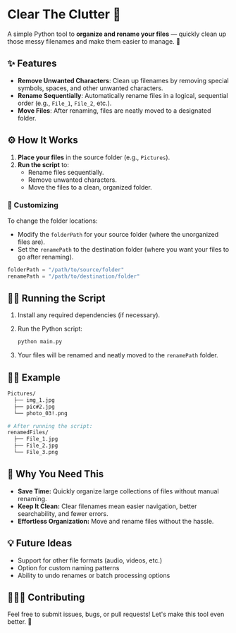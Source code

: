 # Clear The Clutter 🧹

A simple Python tool to **organize and rename your files** — quickly clean up those messy filenames and make them easier to manage. 🚀

## ✨ Features

- **Remove Unwanted Characters**: Clean up filenames by removing special symbols, spaces, and other unwanted characters.
- **Rename Sequentially**: Automatically rename files in a logical, sequential order (e.g., `File_1`, `File_2`, etc.).
- **Move Files**: After renaming, files are neatly moved to a designated folder.

## ⚙️ How It Works

1. **Place your files** in the source folder (e.g., `Pictures`).
2. **Run the script** to:
   - Rename files sequentially.
   - Remove unwanted characters.
   - Move the files to a clean, organized folder.

### 🔧 Customizing

To change the folder locations:

- Modify the `folderPath` for your source folder (where the unorganized files are).
- Set the `renamePath` to the destination folder (where you want your files to go after renaming).

```python
folderPath = "/path/to/source/folder"
renamePath = "/path/to/destination/folder"
```

## 🏃‍♂️ Running the Script

1. Install any required dependencies (if necessary).
2. Run the Python script:

   ```bash
   python main.py
   ```

3. Your files will be renamed and neatly moved to the `renamePath` folder.

## 🧑‍💻 Example

```bash
Pictures/
  ├── img_1.jpg
  ├── pic#2.jpg
  └── photo_03!.png

# After running the script:
renamedFiles/
  ├── File_1.jpg
  ├── File_2.jpg
  └── File_3.png
```

## 🎯 Why You Need This

- **Save Time:** Quickly organize large collections of files without manual renaming.
- **Keep It Clean:** Clear filenames mean easier navigation, better searchability, and fewer errors.
- **Effortless Organization:** Move and rename files without the hassle.

## 💡 Future Ideas

- Support for other file formats (audio, videos, etc.)
- Option for custom naming patterns
- Ability to undo renames or batch processing options

## 🧑‍🤝‍🧑 Contributing

Feel free to submit issues, bugs, or pull requests! Let's make this tool even better. 🚀